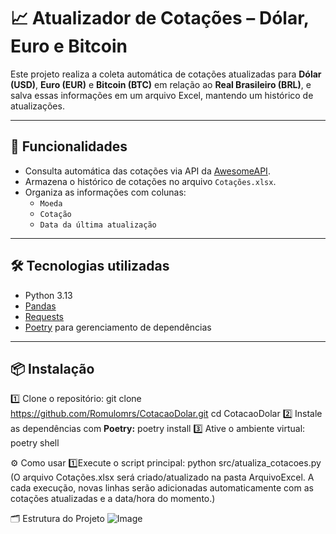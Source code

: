 # 📈 Atualizador de Cotações – Dólar, Euro e Bitcoin

Este projeto realiza a coleta automática de cotações atualizadas para **Dólar (USD)**, **Euro (EUR)** e **Bitcoin (BTC)** em relação ao **Real Brasileiro (BRL)**, e salva essas informações em um arquivo Excel, mantendo um histórico de atualizações.

---

## 🚀 Funcionalidades

- Consulta automática das cotações via API da [AwesomeAPI](https://docs.awesomeapi.com.br/api-de-moedas).
- Armazena o histórico de cotações no arquivo `Cotações.xlsx`.
- Organiza as informações com colunas:
  - `Moeda`
  - `Cotação`
  - `Data da última atualização`

---

## 🛠️ Tecnologias utilizadas

- Python 3.13
- [Pandas](https://pandas.pydata.org/)
- [Requests](https://docs.python-requests.org/)
- [Poetry](https://python-poetry.org/) para gerenciamento de dependências

---

## 📦 Instalação

1️⃣ Clone o repositório:
    git clone https://github.com/Romulomrs/CotacaoDolar.git
    cd CotacaoDolar
2️⃣ Instale as dependências com **Poetry:**
    poetry install
3️⃣ Ative o ambiente virtual:
    poetry shell

⚙️ Como usar
1️⃣Execute o script principal:
    python src/atualiza_cotacoes.py
    (O arquivo Cotações.xlsx será criado/atualizado na pasta ArquivoExcel.
    A cada execução, novas linhas serão adicionadas automaticamente com as cotações atualizadas e a data/hora do momento.)

🗂️ Estrutura do Projeto
    ![Image](https://github.com/user-attachments/assets/7e129c53-fbc5-4de0-bae0-f2767e8b11b9)
